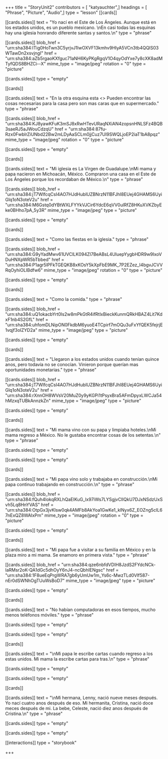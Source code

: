 +++
title = "StoryUnit2"
contributors = [ "katyauchter",]
headings = [ "Phrase", "Picture", "Audio",]
type = "lesson"
[[cards]]

[[cards.sides]]
text = "Yo nací en el Este de Los Ángeles. Aunque está en los estados unidos, es un pueblo mexicano. \nEn casi todas las esquinas hay una iglesia honrando diferente santas y santos.\n"
type = "phrase"

[[cards.sides]]
blob_href = "urn:sha384:ITig0HoTwn3C5yrjvJ1IwOXVF13kmhv9HlyA5VCn3tb4QQlS03WTawDn2xsvjngI"
href = "urn:sha384:aZb5rgaoKXfguc71aNH6KyPKgRgqV1O4qyOdYxe7y8cXK8adMTyfQDS8BHZCi--X"
mime_type = "image/jpeg"
rotation = "0"
type = "picture"

[[cards.sides]]
type = "empty"

[[cards]]

[[cards.sides]]
text = "En la otra esquina esta <<la tienda de la esquina.>> Pueden encontrar las cosas necesarias para la casa pero son mas caras que en supermercado."
type = "phrase"

[[cards.sides]]
blob_href = "urn:sha384:KJ8yawKFuK3mSJ8xRwHTevURaqNXiAN4zopsnHNLSFz4BQB3saeRJ5aJWouCdzqU"
href = "urn:sha384:87fu-Rzx0FwblrZiUNbd22Bw2mLDyAaSCLm0jjCuz7UI9SWQLjoEP2iaT1bA8pqz"
mime_type = "image/jpeg"
rotation = "0"
type = "picture"

[[cards.sides]]
type = "empty"

[[cards]]

[[cards.sides]]
text = "Mi iglesia es La Virgen de Guadalupe.\nMi mama y papa nacieron en Michoacán, México. Compraron una casa en el Este de Los Ángeles porque los recordaban de México.\n"
type = "phrase"

[[cards.sides]]
blob_href = "urn:sha384:jT7WlfcqCsI4AO7HJdHubIUZBNrzN11BFJhI8EUej4GHAMS6UyiGlq1oN3oteV2u"
href = "urn:sha384:M6Gstq0dYBtWXLFYYkVJCir6YdcE6qVV0ulRfZ8HKuXVKZbyEke0BHho7pA_5y3R"
mime_type = "image/jpeg"
type = "picture"

[[cards.sides]]
type = "empty"

[[cards]]

[[cards.sides]]
text = "Como las fiestas en la iglesia."
type = "phrase"

[[cards.sides]]
blob_href = "urn:sha384:G9yYadMwv61UVClLK094ZI7BeABsL4UIuepYygbHDR9w9IxoVDuHNXpWR5bTbbed"
href = "urn:sha384:P1agr5lPFkTGEQKB8xKOsY5kXpFbE9MK_7P2EZez_I4bgvJCVVRqOyhiOLIBdfw6"
mime_type = "image/jpeg"
rotation = "0"
type = "picture"

[[cards.sides]]
type = "empty"

[[cards]]

[[cards.sides]]
text = "Como la comida."
type = "phrase"

[[cards.sides]]
blob_href = "urn:sha384:uQ1okacbYrt0ls2w8mPkGtR4ifRtlxBieckKunmQRkHBAZ4Lit7KdxF1nb4S2GfL"
href = "urn:sha384:uhfomDLNipON0FkdbM6yuoE4TCpirf7mOQu3uFxYfQEK5fejrjE1vqjf3oIZYD2a"
mime_type = "image/jpeg"
type = "picture"

[[cards.sides]]
type = "empty"

[[cards]]

[[cards.sides]]
text = "Llegaron a los estados unidos cuando tenían quince anos, pero todavía no se conocían. Vinieron porque querían mas oportunidades monetarias."
type = "phrase"

[[cards.sides]]
blob_href = "urn:sha384:jT7WlfcqCsI4AO7HJdHubIUZBNrzN11BFJhI8EUej4GHAMS6UyiGlq1oN3oteV2u"
href = "urn:sha384:rXnnOH8WVsV20MuZ0y9yKGPi1tPsyxBra5AFmDpyxLWCJa54hMzxqTUBkAnnzkZn"
mime_type = "image/jpeg"
type = "picture"

[[cards.sides]]
type = "empty"

[[cards]]

[[cards.sides]]
text = "Mi mama vino con su papa y limpiaba hoteles.\nMi mama regreso a México. No le gustaba encontrar cosas de los setentas.\n"
type = "phrase"

[[cards.sides]]
type = "empty"

[[cards.sides]]
type = "empty"

[[cards]]

[[cards.sides]]
text = "Mi papa vino solo y trabajaba en construcción.\nMi papa continuo trabajando en construcción.\n"
type = "phrase"

[[cards.sides]]
blob_href = "urn:sha384:fQuh4lokqRXLhQaEIKuG_lx97iWs7LYSgjvClIQkU7DJxNSdzUxSvh5Lq8HnYVAS"
href = "urn:sha384:OtpGx3jvKlsw0qk4AMFb8AkYoa1GwKe1_klNyx6Z_EOZng5cIL67nExQZ8WAIxPm"
mime_type = "image/jpeg"
rotation = "0"
type = "picture"

[[cards.sides]]
type = "empty"

[[cards]]

[[cards.sides]]
text = "Mi papa fue a visitar a su familia en México y en la plaza miro a mi mama. Se enamoro en primera vista."
type = "phrase"

[[cards.sides]]
blob_href = "urn:sha384:qze6nbfdVDIH8JzdS2FYdcNCk-laRMsr2oK-QA1dGc5dhOyY6nJ4-ncQbhIENgsc"
href = "urn:sha384:1F8ueEqPrgWRA7gb6yUmUw1m_Ys6c-MwzTLd0Vlf587-nEr0dSWNhOgTUuWsBoD7"
mime_type = "image/jpeg"
type = "picture"

[[cards.sides]]
type = "empty"

[[cards]]

[[cards.sides]]
text = "No habían computadoras en esos tiempos, mucho menos teléfonos móviles."
type = "phrase"

[[cards.sides]]
type = "empty"

[[cards.sides]]
type = "empty"

[[cards]]

[[cards.sides]]
text = "\nMi papa le escribe cartas cuando regreso a los estas unidos. Mi mama la escribe cartas para tras.\n"
type = "phrase"

[[cards.sides]]
type = "empty"

[[cards.sides]]
type = "empty"

[[cards]]

[[cards.sides]]
text = "\nMi hermana, Lenny, nació nueve meses después. Yo nací cuatro anos después de eso. Mi hermanita, Cristina, nació doce meces después de mi. La bebe, Celeste, nació diez anos después de Cristina.\n"
type = "phrase"

[[cards.sides]]
type = "empty"

[[cards.sides]]
type = "empty"

[[interactions]]
type = "storybook"

+++
